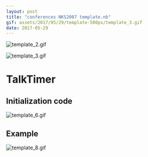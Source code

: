 ```yaml
---
layout: post
title: "conferences NKS2007 template.nb"
gif: assets/2017/05/29/template-500px/template_3.gif
date: 2017-05-29
---
```


![template_2.gif](../../../assets/2017/05/29/template-500px/template_2.gif)

![template_3.gif](../../../assets/2017/05/29/template-500px/template_3.gif)

# TalkTimer

## Initialization code

![template_6.gif](../../../assets/2017/05/29/template-500px/template_6.gif)

## Example

![template_8.gif](../../../assets/2017/05/29/template-500px/template_8.gif)

